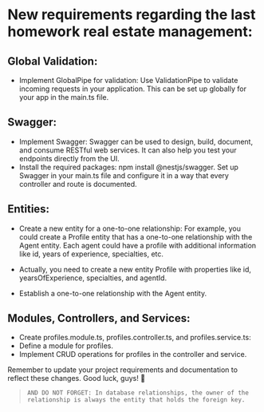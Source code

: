 # New requirements regarding the last homework real estate management:

## Global Validation:

- Implement GlobalPipe for validation: Use ValidationPipe to validate incoming requests in your application. This can be set up globally for your app in the main.ts file.

## Swagger:

- Implement Swagger: Swagger can be used to design, build, document, and consume RESTful web services. It can also help you test your endpoints directly from the UI.
- Install the required packages: npm install @nestjs/swagger.
  Set up Swagger in your main.ts file and configure it in a way that every controller and route is documented.

## Entities:

- Create a new entity for a one-to-one relationship: For example, you could create a Profile entity that has a one-to-one relationship with the Agent entity. Each agent could have a profile with additional information like id, years of experience, specialties, etc.

- Actually, you need to create a new entity Profile with properties like id, yearsOfExperience, specialties, and agentId.

- Establish a one-to-one relationship with the Agent entity.

## Modules, Controllers, and Services:

- Create profiles.module.ts, profiles.controller.ts, and profiles.service.ts:
- Define a module for profiles.
- Implement CRUD operations for profiles in the controller and service.

Remember to update your project requirements and documentation to reflect these changes. Good luck, guys! 🚀

> `AND DO NOT FORGET: In database relationships, the owner of the  relationship is always the entity that holds the foreign key.`
